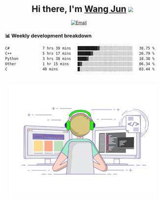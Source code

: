 <!--
**wangjunicode/wangjunicode** is a ✨ _special_ ✨ repository because its `README.md` (this file) appears on your GitHub profile.

Here are some ideas to get you started:

- 🔭 I’m currently working on ...
- 🌱 I’m currently learning ...
- 👯 I’m looking to collaborate on ...
- 🤔 I’m looking for help with ...
- 💬 Ask me about ...
- 📫 How to reach me: ...
- 😄 Pronouns: ...
- ⚡ Fun fact: ...
-->

<h1 align="center">Hi there, I'm <a href="https://www.wangjunicode.com/" target="_blank">Wang Jun</a> <img
src="https://github.com/blackcater/blackcater/raw/main/images/Hi.gif" height="32" /></h1>


<!-- Social icons section -->
<p align="center">
  <a href="mailto:wangjunicode@qq.com"><img height="40px" alt="Email" title="Email" src="https://github.com/blackcater/blackcater/raw/main/images/social-gmail.svg"/></a>
  &#8287;&#8287;&#8287;&#8287;&#8287;
</p>

### 📊 Weekly development breakdown
<!--START_SECTION:waka-->

```txt
C#               7 hrs 39 mins   █████████▓░░░░░░░░░░░░░░░   38.75 %
C++              5 hrs 17 mins   ██████▓░░░░░░░░░░░░░░░░░░   26.79 %
Python           3 hrs 38 mins   ████▓░░░░░░░░░░░░░░░░░░░░   18.38 %
Other            1 hr 15 mins    █▓░░░░░░░░░░░░░░░░░░░░░░░   06.34 %
C                40 mins         █░░░░░░░░░░░░░░░░░░░░░░░░   03.44 %
```

<!--END_SECTION:waka-->


<br/>
<p align="center">
<img align="center" top='60' alt="GIF" src="https://raw.githubusercontent.com/devSouvik/devSouvik/master/gif3.gif" width="480"/>
</p>


